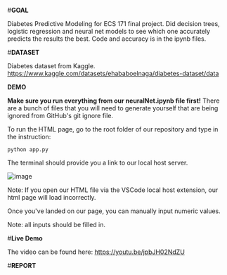 #**GOAL**

Diabetes Predictive Modeling for ECS 171 final project. Did decision trees, logistic regression and neural net models to see which one accurately predicts the results the best. Code and accuracy is in the ipynb files.

#**DATASET**

Diabetes dataset from Kaggle. https://www.kaggle.com/datasets/ehababoelnaga/diabetes-dataset/data

**DEMO**

**Make sure you run everything from our neuralNet.ipynb file first!** There are a bunch of files that you will need to generate yourself that are being ignored from GitHub's git ignore file. 

To run the HTML page, go to the root folder of our repository and type in the instruction:

```
python app.py
```

The terminal should provide you a link to our local host server.

![image](https://github.com/ryan-fouzdar/ECS-171-Final-Project/assets/72287521/14332617-b0a0-4f27-acf0-ae05ef79825c)


Note: If you open our HTML file via the VSCode local host extension, our html page will load incorrectly. 

Once you've landed on our page, you can manually input numeric values. 

Note: all inputs should be filled in. 

#**Live Demo**

The video can be found here: https://youtu.be/jpbJH02NdZU

#**REPORT**


